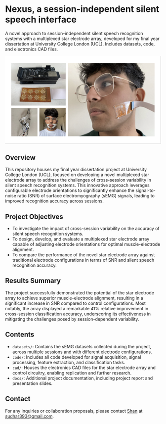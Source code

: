# Nexus, a session-independent silent speech interface
A novel approach to session-independent silent speech recognition systems with a multiplexed star electrode array, developed for my final year dissertation at University College London (UCL). Includes datasets, code, and electronics CAD files.

![](cover.png)

## Overview
This repository houses my final year dissertation project at University College London (UCL), focused on developing a novel multiplexed star electrode array to address the challenges of cross-session variability in silent speech recognition systems. This innovative approach leverages configurable electrode orientations to significantly enhance the signal-to-noise ratio (SNR) of surface electromyography (sEMG) signals, leading to improved recognition accuracy across sessions.

## Project Objectives
- To investigate the impact of cross-session variability on the accuracy of silent speech recognition systems.
- To design, develop, and evaluate a multiplexed star electrode array capable of adjusting electrode orientations for optimal muscle-electrode alignment.
- To compare the performance of the novel star electrode array against traditional electrode configurations in terms of SNR and silent speech recognition accuracy.

## Results Summary
The project successfully demonstrated the potential of the star electrode array to achieve superior muscle-electrode alignment, resulting in a significant increase in SNR compared to control configurations. Most notably, the array displayed a remarkable 41% relative improvement in cross-session classification accuracy, underscoring its effectiveness in mitigating the challenges posed by session-dependent variability.

## Contents
- `datasets/`: Contains the sEMG datasets collected during the project, across multiple sessions and with different electrode configurations.
- `code/`: Includes all code developed for signal acquisition, signal processing, feature extraction, and classification tasks.
- `cad/`: Houses the electronics CAD files for the star electrode array and control circuitry, enabling replication and further research.
- `docs/`: Additional project documentation, including project report and presentation slides.

## Contact
For any inquiries or collaboration proposals, please contact [Shan](https://solderneer.me) at [sudhar393@gmail.com](mailto://sudhar393@gmail.com).
